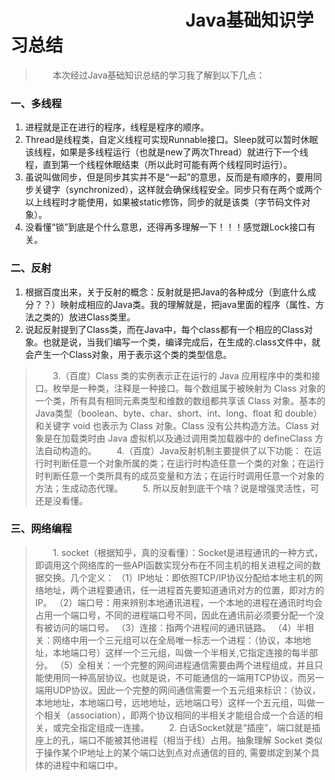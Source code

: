 # &emsp;&emsp;&emsp;&emsp;&emsp;&emsp;&emsp;&emsp;&emsp;&emsp;Java基础知识学习总结
> &emsp;&emsp;本次经过Java基础知识总结的学习我了解到以下几点：
### 一、多线程
1. 进程就是正在进行的程序，线程是程序的顺序。
2. Thread是线程类，自定义线程可实现Runnable接口。Sleep就可以暂时休眠该线程，如果是多线程运行（也就是new了两次Thread）就进行下一个线程，直到第一个线程休眠结束（所以此时可能有两个线程同时运行）。
3. 虽说叫做同步，但是同步其实并不是“一起”的意思，反而是有顺序的，要用同步关键字（synchronized），这样就会确保线程安全。同步只有在两个或两个以上线程时才能使用，如果被static修饰，同步的就是该类（字节码文件对象）。
4. 没看懂“锁”到底是个什么意思，还得再多理解一下！！！感觉跟Lock接口有关。
### 二、反射
1. 根据百度出来，关于反射的概念：反射就是把Java的各种成分（到底什么成分？？）映射成相应的Java类。我的理解就是，把java里面的程序（属性、方法之类的）放进Class类里。
2. 说起反射提到了Class类，而在Java中，每个class都有一个相应的Class对象。也就是说，当我们编写一个类，编译完成后，在生成的.class文件中，就会产生一个Class对象，用于表示这个类的类型信息。
> &emsp;&emsp;3.（百度）Class 类的实例表示正在运行的 Java 应用程序中的类和接口。枚举是一种类，注释是一种接口。每个数组属于被映射为 Class 对象的一个类，所有具有相同元素类型和维数的数组都共享该 Class 对象。基本的 Java类型（boolean、byte、char、short、int、long、float 和 double）和关键字 void 也表示为 Class 对象。Class 没有公共构造方法。Class 对象是在加载类时由 Java 虚拟机以及通过调用类加载器中的 defineClass 方法自动构造的。
> &emsp;&emsp;4.（百度）Java反射机制主要提供了以下功能： 在运行时判断任意一个对象所属的类；在运行时构造任意一个类的对象；在运行时判断任意一个类所具有的成员变量和方法；在运行时调用任意一个对象的方法；生成动态代理。
> &emsp;&emsp;5. 所以反射到底干个啥？说是增强灵活性，可还是没看懂。
### 三、网络编程
> &emsp;&emsp;1. socket（根据知乎，真的没看懂）：Socket是进程通讯的一种方式，即调用这个网络库的一些API函数实现分布在不同主机的相关进程之间的数据交换。几个定义：
   （1）IP地址：即依照TCP/IP协议分配给本地主机的网络地址，两个进程要通讯，任一进程首先要知道通讯对方的位置，即对方的IP。
   （2）端口号：用来辨别本地通讯进程，一个本地的进程在通讯时均会占用一个端口号，不同的进程端口号不同，因此在通讯前必须要分配一个没有被访问的端口号。
   （3）连接：指两个进程间的通讯链路。
   （4）半相关：网络中用一个三元组可以在全局唯一标志一个进程：（协议，本地地址，本地端口号）这样一个三元组，叫做一个半相关,它指定连接的每半部分。
   （5）全相关：一个完整的网间进程通信需要由两个进程组成，并且只能使用同一种高层协议。也就是说，不可能通信的一端用TCP协议，而另一端用UDP协议。因此一个完整的网间通信需要一个五元组来标识：（协议，本地地址，本地端口号，远地地址，远地端口号）这样一个五元组，叫做一个相关（association），即两个协议相同的半相关才能组合成一个合适的相关，或完全指定组成一连接。
> &emsp;&emsp;2. 白话Socket就是“插座”，端口就是插座上的孔，端口不能被其他进程（相当于线）占用。抽象理解 Socket 类似于操作某个IP地址上的某个端口达到点对点通信的目的, 需要绑定到某个具体的进程中和端口中。
